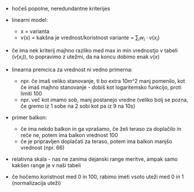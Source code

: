 - hočeš popolne, neredundantne kriterijes
- linearni model:
	- x = varianta
	- v(x) = kakšna je vrednost/koristnost variante = $\sum_{i}{w_i \cdot v(x_i)}$ 
- če ima nek kriterij majhno razliko med max in min vrednostjo v tabeli ($v(x_i)$), to popravimo z utežmi, da na koncu dobimo enak $v(x)$
- linearna premcica za vrednost ni vedno primerna:
	- npr. če imaš veliko stanovanje, ti bo extra 10m^2 manj pomenilo, kot če imaš majhno stanovanje - dobiš kot logaritemsko funkcijo, proti limiti 100
	- npr. več kot imamo sob, manj postanejo vredne (veliko bolj se pozna, če gremo iz 1 sobe na 2 sobi kot pa iz 9 na 10s)
- primer balkon:
	- če ima nekdo balkon in ga vprašamo, če želi teraso za doplačilo in reče ne, potem ima balkon vrednost 100
	- če je pripravljen doplačati za teraso, potem ima balkon manjšo vrednost (npr. 66)

- relativna skala - nas ne zanima dejanski range meritve, ampak samo kakšen range je v naši tabeli

- če hočemo koristnost med 0 in 100, rabimo imeti vsoto uteži med 0 in 1 (normalizacija uteži)